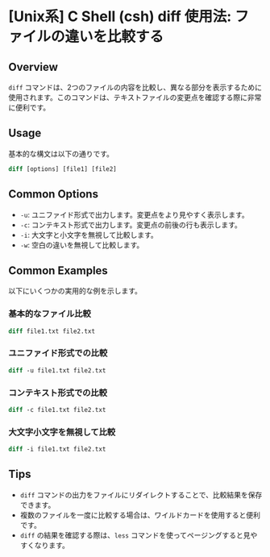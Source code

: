 # [Unix系] C Shell (csh) diff 使用法: ファイルの違いを比較する

## Overview
`diff` コマンドは、2つのファイルの内容を比較し、異なる部分を表示するために使用されます。このコマンドは、テキストファイルの変更点を確認する際に非常に便利です。

## Usage
基本的な構文は以下の通りです。

```csh
diff [options] [file1] [file2]
```

## Common Options
- `-u`: ユニファイド形式で出力します。変更点をより見やすく表示します。
- `-c`: コンテキスト形式で出力します。変更点の前後の行も表示します。
- `-i`: 大文字と小文字を無視して比較します。
- `-w`: 空白の違いを無視して比較します。

## Common Examples
以下にいくつかの実用的な例を示します。

### 基本的なファイル比較
```csh
diff file1.txt file2.txt
```

### ユニファイド形式での比較
```csh
diff -u file1.txt file2.txt
```

### コンテキスト形式での比較
```csh
diff -c file1.txt file2.txt
```

### 大文字小文字を無視して比較
```csh
diff -i file1.txt file2.txt
```

## Tips
- `diff` コマンドの出力をファイルにリダイレクトすることで、比較結果を保存できます。
- 複数のファイルを一度に比較する場合は、ワイルドカードを使用すると便利です。
- `diff` の結果を確認する際は、`less` コマンドを使ってページングすると見やすくなります。